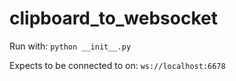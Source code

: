 # clipboard_to_websocket

Run with:
`python __init__.py`

Expects to be connected to on:
`ws://localhost:6678`
